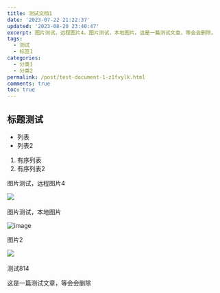 ```yaml
---
title: 测试文档1
date: '2023-07-22 21:22:37'
updated: '2023-08-20 23:40:47'
excerpt: 图片测试，远程图片4。图片测试，本地图片。这是一篇测试文章，等会会删除。
tags:
  - 测试
  - 标签1
categories:
  - 分类1
  - 分类2
permalink: /post/test-document-1-z1fvylk.html
comments: true
toc: true
---
```




## 标题测试

* 列表
* 列表2

1. 有序列表
2. 有序列表2

图片测试，远程图片4

​![](https://img1.terwer.space/api/public/202308102052670.png)​

图片测试，本地图片

​![image](https://img1.terwer.space/api/public/202308102059251.png)​

图片2

​![](https://img1.terwer.space/api/public/202308111153888.png)​

测试814

这是一篇测试文章，等会会删除

‍
